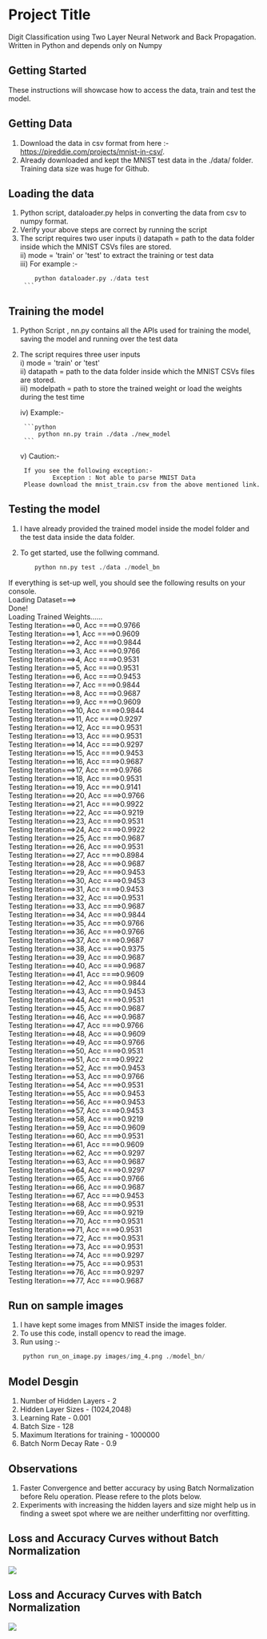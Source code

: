 # Project Title
Digit Classification using Two Layer Neural Network and Back Propagation. Written in Python and depends only on Numpy

## Getting Started
These instructions will showcase how to access the data, train and test the model.

## Getting Data
1) Download the data in csv format from here :- https://pjreddie.com/projects/mnist-in-csv/.
2) Already downloaded and kept the MNIST test data in the ./data/ folder. Training data size was huge for Github.

## Loading the data
1) Python script, dataloader.py helps in converting the data from csv to numpy format.
2) Verify your above steps are correct by running the script
3) The script requires two user inputs
  i) datapath = path to the data folder inside which the MNIST CSVs files are stored. <br />
  ii) mode = 'train' or 'test' to extract the training or test data<br />
  iii) For example :-<br />
      ```python
          python dataloader.py ./data test
       ```
 
## Training the model
1) Python Script , nn.py contains all the APIs used for training the model, saving the model and running over the test data
2) The script requires three user inputs<br />
    i)   mode = 'train' or 'test' <br />
    ii)  datapath = path to the data folder inside which the MNIST CSVs files are stored. <br />
    iii) modelpath = path to store the trained weight or load the weights during the test time <br />
    
    iv) Example:-
    
        ```python
            python nn.py train ./data ./new_model
        ```
        
    v) Caution:-
        
        If you see the following exception:- 
                Exception : Not able to parse MNIST Data
        Please download the mnist_train.csv from the above mentioned link.

## Testing the model
1) I have already provided the trained model inside the model folder and the test data inside the data folder.
2) To get started, use the follwing command.
    
    ```python
        python nn.py test ./data ./model_bn
    ```

  If everything is set-up well, you should see the following results on your console.<br />
                        Loading Dataset===><br />
                        Done!<br />
                        Loading Trained Weights......<br />
                        Testing Iteration===>0, Acc ====>0.9766<br />
                        Testing Iteration===>1, Acc ====>0.9609<br />
                        Testing Iteration===>2, Acc ====>0.9844<br />
                        Testing Iteration===>3, Acc ====>0.9766<br />
                        Testing Iteration===>4, Acc ====>0.9531<br />
                        Testing Iteration===>5, Acc ====>0.9531<br />
                        Testing Iteration===>6, Acc ====>0.9453<br />
                        Testing Iteration===>7, Acc ====>0.9844<br />
                        Testing Iteration===>8, Acc ====>0.9687<br />
                        Testing Iteration===>9, Acc ====>0.9609<br />
                        Testing Iteration===>10, Acc ====>0.9844<br />
                        Testing Iteration===>11, Acc ====>0.9297<br />
                        Testing Iteration===>12, Acc ====>0.9531<br />
                        Testing Iteration===>13, Acc ====>0.9531<br />
                        Testing Iteration===>14, Acc ====>0.9297<br />
                        Testing Iteration===>15, Acc ====>0.9453<br />
                        Testing Iteration===>16, Acc ====>0.9687<br />
                        Testing Iteration===>17, Acc ====>0.9766<br />
                        Testing Iteration===>18, Acc ====>0.9531<br />
                        Testing Iteration===>19, Acc ====>0.9141<br />
                        Testing Iteration===>20, Acc ====>0.9766<br />
                        Testing Iteration===>21, Acc ====>0.9922<br />
                        Testing Iteration===>22, Acc ====>0.9219<br />
                        Testing Iteration===>23, Acc ====>0.9531<br />
                        Testing Iteration===>24, Acc ====>0.9922<br />
                        Testing Iteration===>25, Acc ====>0.9687<br />
                        Testing Iteration===>26, Acc ====>0.9531<br />
                        Testing Iteration===>27, Acc ====>0.8984<br />
                        Testing Iteration===>28, Acc ====>0.9687<br />
                        Testing Iteration===>29, Acc ====>0.9453<br />
                        Testing Iteration===>30, Acc ====>0.9453<br />
                        Testing Iteration===>31, Acc ====>0.9453<br />
                        Testing Iteration===>32, Acc ====>0.9531<br />
                        Testing Iteration===>33, Acc ====>0.9687<br />
                        Testing Iteration===>34, Acc ====>0.9844<br />
                        Testing Iteration===>35, Acc ====>0.9766<br />
                        Testing Iteration===>36, Acc ====>0.9766<br />
                        Testing Iteration===>37, Acc ====>0.9687<br />
                        Testing Iteration===>38, Acc ====>0.9375<br />
                        Testing Iteration===>39, Acc ====>0.9687<br />
                        Testing Iteration===>40, Acc ====>0.9687<br />
                        Testing Iteration===>41, Acc ====>0.9609<br />
                        Testing Iteration===>42, Acc ====>0.9844<br />
                        Testing Iteration===>43, Acc ====>0.9453<br />
                        Testing Iteration===>44, Acc ====>0.9531<br />
                        Testing Iteration===>45, Acc ====>0.9687<br />
                        Testing Iteration===>46, Acc ====>0.9687<br />
                        Testing Iteration===>47, Acc ====>0.9766<br />
                        Testing Iteration===>48, Acc ====>0.9609<br />
                        Testing Iteration===>49, Acc ====>0.9766<br />
                        Testing Iteration===>50, Acc ====>0.9531<br />
                        Testing Iteration===>51, Acc ====>0.9922<br />
                        Testing Iteration===>52, Acc ====>0.9453<br />
                        Testing Iteration===>53, Acc ====>0.9766<br />
                        Testing Iteration===>54, Acc ====>0.9531<br />
                        Testing Iteration===>55, Acc ====>0.9453<br />
                        Testing Iteration===>56, Acc ====>0.9453<br />
                        Testing Iteration===>57, Acc ====>0.9453<br />
                        Testing Iteration===>58, Acc ====>0.9219<br />
                        Testing Iteration===>59, Acc ====>0.9609<br />
                        Testing Iteration===>60, Acc ====>0.9531<br />
                        Testing Iteration===>61, Acc ====>0.9609<br />
                        Testing Iteration===>62, Acc ====>0.9297<br />
                        Testing Iteration===>63, Acc ====>0.9687<br />
                        Testing Iteration===>64, Acc ====>0.9297<br />
                        Testing Iteration===>65, Acc ====>0.9766<br />
                        Testing Iteration===>66, Acc ====>0.9687<br />
                        Testing Iteration===>67, Acc ====>0.9453<br />
                        Testing Iteration===>68, Acc ====>0.9531<br />
                        Testing Iteration===>69, Acc ====>0.9219<br />
                        Testing Iteration===>70, Acc ====>0.9531<br />
                        Testing Iteration===>71, Acc ====>0.9531<br />
                        Testing Iteration===>72, Acc ====>0.9531<br />
                        Testing Iteration===>73, Acc ====>0.9531<br />
                        Testing Iteration===>74, Acc ====>0.9297<br />
                        Testing Iteration===>75, Acc ====>0.9531<br />
                        Testing Iteration===>76, Acc ====>0.9297<br />
                        Testing Iteration===>77, Acc ====>0.9687<br />

## Run on sample images
1) I have kept some images from MNIST inside the images folder.
2) To use this code, install opencv to read the image.
3) Run using :-
  
  ```python
      python run_on_image.py images/img_4.png ./model_bn/
  ```  
## Model Desgin
1) Number of Hidden Layers - 2
2) Hidden Layer Sizes - (1024,2048)
3) Learning Rate - 0.001
4) Batch Size - 128
5) Maximum Iterations for training - 1000000
6) Batch Norm Decay Rate - 0.9

## Observations
1) Faster Convergence and better accuracy by using Batch Normalization before Relu operation. Please refere to the plots below.
2) Experiments with increasing the hidden layers and size might help us in finding a sweet spot where we are neither underfitting nor overfitting.


## Loss and Accuracy Curves without Batch Normalization
![](figs/with_bn.png)

## Loss and Accuracy Curves with Batch Normalization
![](figs/without_bn.png)

